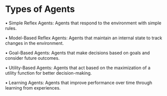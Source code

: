 # Types of Agents

• Simple Reflex Agents: Agents that respond to the environment with simple rules.

• Model-Based Reflex Agents: Agents that maintain an internal state to track changes in the environment.

• Goal-Based Agents: Agents that make decisions based on goals and consider future outcomes.

• Utility-Based Agents: Agents that act based on the maximization of a utility function for better decision-making.

• Learning Agents: Agents that improve performance over time through learning from experiences.

